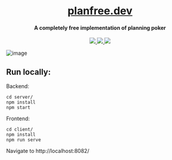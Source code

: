 <h1 align="center">
 <a href="https://www.planfree.dev">planfree.dev</a>
  <br>
</h1>

<h4 align="center">A completely free implementation of planning poker</h4>

<p align="center">
  <a href="https://GitHub.com/LukeGarrigan/planfree.dev/issues/">
      <img src="https://img.shields.io/github/issues/LukeGarrigan/planfree.dev.svg">
  </a>
  <a href="https://app.netlify.com/sites/blissful-bardeen-521053/deploys">
      <img src="https://api.netlify.com/api/v1/badges/03077de6-f8e4-49e6-a8fc-2e460f60d98b/deploy-status">
  </a>
  <a href="https://www.travis-ci.com/LukeGarrigan/planfree.dev">
      <img src="https://www.travis-ci.com/LukeGarrigan/planfree.dev.svg?branch=main">
  </a>
</p>

![image](https://user-images.githubusercontent.com/12545967/124085610-2351dc80-da48-11eb-960d-af548db474e9.png)

## Run locally:

Backend:
```console
cd server/
npm install
npm start
``` 

Frontend:
```console
cd client/
npm install
npm run serve 
```
Navigate to http://localhost:8082/ 


